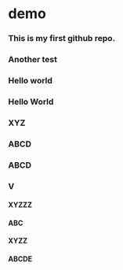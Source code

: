 # demo

### This is my first github repo.

### Another test
### Hello world
### Hello World
### XYZ
### ABCD
### ABCD
### V


#### XYZZZ
#### ABC
#### XYZZ
#### ABCDE
